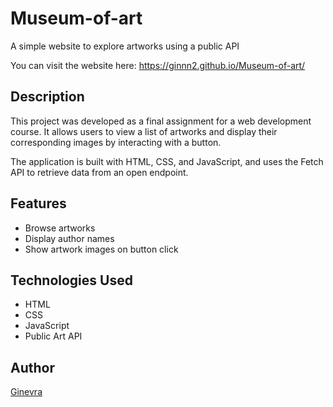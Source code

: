 # Museum-of-art

A simple website to explore artworks using a public API

You can visit the website here: https://ginnn2.github.io/Museum-of-art/

## Description
This project was developed as a final assignment for a web development course. It allows users to view a list of artworks and display their corresponding images by interacting with a button.

The application is built with HTML, CSS, and JavaScript, and uses the Fetch API to retrieve data from an open endpoint.

## Features
- Browse artworks
- Display author names
- Show artwork images on button click

## Technologies Used
- HTML
- CSS
- JavaScript
- Public Art API

## Author
[Ginevra](https://github.com/ginnn2)
